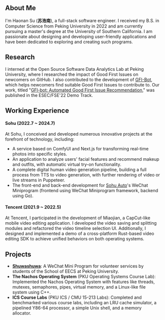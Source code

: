 ## About Me

I'm Haonan Su (**苏浩南**), a full-stack software engineer. I received my B.S. in Computer Science from Peking University in 2022 and am currently pursuing a master's degree at the University of Southern California. I am passionate about designing and developing user-friendly applications and have been dedicated to exploring and creating such programs.

## Research

I interned at the Open Source Software Data Analytics Lab at Peking University, where I researched the impact of Good First Issues on newcomers on GitHub. I also contributed to the development of [GFI-Bot](https://gfibot.io), which helps newcomers find suitable Good First Issues to contribute to. Our work, titled "[GFI-bot: Automated Good First Issue Recommendation](https://doi.org/10.1145/3540250.3558922)," was published in the ESEC/FSE'22 Demo Track.

## Working Experience

#### Sohu (2022.7 ~ 2024.7)

At Sohu, I conceived and developed numerous innovative projects at the forefront of technology, including:

- A service based on ComfyUI and Next.js for transforming real-time photos into specific styles.
- An application to analyze users' facial features and recommend makeup and outfits, with automatic virtual try-on functionality.
- A complete digital human video generation pipeline, building a full process from TTS to video generation, with further rendering of video or live streams in Puppeteer.
- The front-end and back-end development for [Sohu Auto](https://auto.sohu.com)'s WeChat Miniprogram (frontend using WeChat Miniprogram framework, backend using Go).

#### Tencent (2021.9 ~ 2022.5)

At Tencent, I participated in the development of Miaojian, a CapCut-like mobile video editing application. I developed the video saving and splitting modules and refactored the video timeline selection UI. Additionally, I designed and implemented a demo of a cross-platform Rust-based video editing SDK to achieve unified behaviors on both operating systems.

## Projects

- [**Shuwashuwa**](https://github.com/team-combinatorics/shuwashuwa-wxapp): A WeChat Mini Program for volunteer services by students of the School of EECS at Peking University.
- **The Nachos Operating System** (PKU Operating Systems Course Lab): Implemented the Nachos Operating System with features like threads, mutexes, semaphores, pipes, virtual memory, and a Linux-like file system using C++.
- **ICS Course Labs** (PKU ICS / CMU 15-213 Labs): Completed and benchmarked various course labs, including an LRU cache simulator, a pipelined Y86-64 processor, a simple Unix shell, and a memory allocator.
